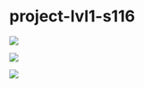 # project-lvl1-s116

<a href="https://codeclimate.com/github/codeclimate/codeclimate"><img src="https://codeclimate.com/github/codeclimate/codeclimate/badges/gpa.svg" /></a>

<a href="https://codeclimate.com/github/codeclimate/codeclimate/coverage"><img src="https://codeclimate.com/github/codeclimate/codeclimate/badges/coverage.svg" /></a>

<a href="https://codeclimate.com/github/codeclimate/codeclimate"><img src="https://codeclimate.com/github/codeclimate/codeclimate/badges/issue_count.svg" /></a>

